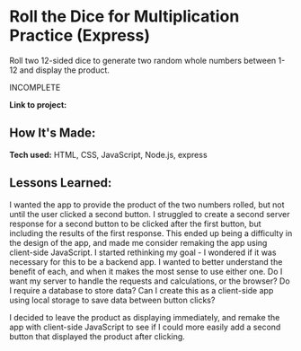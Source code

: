 # Roll the Dice for Multiplication Practice (Express)
Roll two 12-sided dice to generate two random whole numbers between 1-12 and display the product.

INCOMPLETE

**Link to project:** 

## How It's Made:
**Tech used:** HTML, CSS, JavaScript, Node.js, express

## Lessons Learned:
I wanted the app to provide the product of the two numbers rolled, but not until the user clicked a second button. I struggled to create a second server response for a second button to be clicked after the first button, but including the results of the first response. This ended up being a difficulty in the design of the app, and made me consider remaking the app using client-side JavaScript. I started rethinking my goal - I wondered if it was necessary for this to be a backend app. I wanted to better understand the benefit of each, and when it makes the most sense to use either one. Do I want my server to handle the requests and calculations, or the browser? Do I require a database to store data? Can I create this as a client-side app using local storage to save data between button clicks?

I decided to leave the product as displaying immediately, and remake the app with client-side JavaScript to see if I could more easily add a second button that displayed the product after clicking. 